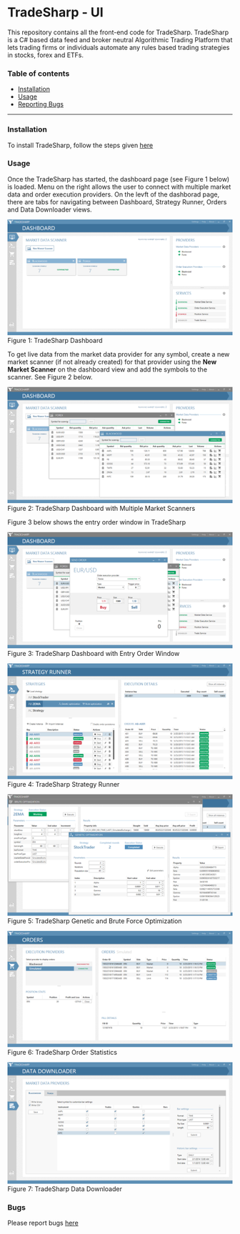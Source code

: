 # TradeSharp - UI #

This repository contains all the front-end code for TradeSharp. TradeSharp is a C# based data feed and broker neutral Algorithmic Trading Platform that lets trading firms or individuals automate any rules based trading strategies in stocks, forex and ETFs.

### Table of contents ###

  * [Installation](#installation)
  * [Usage](#usage)
  * [Reporting Bugs](#bugs)
    
***

### Installation ###

To install TradeSharp, follow the steps given [here](https://github.com/trade-nexus/tradesharp-core#installation)

### Usage ###

Once the TradeSharp has started, the dashboard page (see Figure 1 below) is loaded. Menu on the right allows the user to connect with multiple market data and order execution providers. On the levft of the dashborad page, there are tabs for navigating between Dashboard, Strategy Runner, Orders and Data Downloader views. 

![TradeSharp Dashboard](https://github.com/trade-nexus/tradesharp-screenshots/blob/master/dashboard.png)
Figure 1: TradeSharp Dashboard

To get live data from the market data provider for any symbol, create a new market scanner (if not already created) for that provider using the **New Market Scanner** on the dashboard view and add the symbols to the scanner. See Figure 2 below.

![TradeSharp Dashboard with Multiple Market Scanners](https://github.com/trade-nexus/tradesharp-screenshots/blob/master/dashboard-with-scanner-windows.png)
Figure 2: TradeSharp Dashboard with Multiple Market Scanners

Figure 3 below shows the entry order window in TradeSharp

![TradeSharp Dashboard with Entry Order Window](https://github.com/trade-nexus/tradesharp-screenshots/blob/master/dashboard-with-entry-order-window.png)
Figure 3: TradeSharp Dashboard with Entry Order Window

![TradeSharp Strategy Runner](https://github.com/trade-nexus/tradesharp-screenshots/blob/master/strategy-runner.png)
Figure 4: TradeSharp Strategy Runner

![TradeSharp Genetic and Brute Force Optimization](https://github.com/trade-nexus/tradesharp-screenshots/blob/master/genetic-and-brute-optimization.png)
Figure 5: TradeSharp Genetic and Brute Force Optimization

![TradeSharp Order Statistics](https://github.com/trade-nexus/tradesharp-screenshots/blob/master/order-statistics.png)
Figure 6: TradeSharp Order Statistics

![TradeSharp Data Downloader](https://github.com/trade-nexus/tradesharp-screenshots/blob/master/data-downloader.png)
Figure 7: TradeSharp Data Downloader

### Bugs

Please report bugs [here](https://github.com/trade-nexus/bugs)

